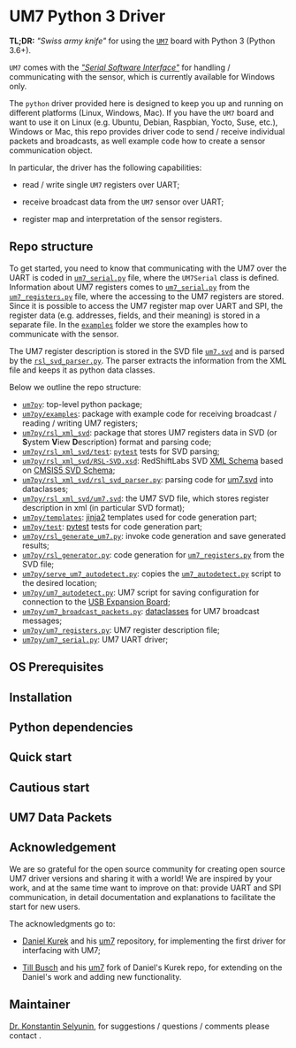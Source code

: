 # UM7 Python 3 Driver

**TL;DR:** *"Swiss army knife"* for using 
the [`UM7`](https://redshiftlabs.com.au/product/um7-orientation-sensor/) board
with Python 3 (Python 3.6+).

`UM7` comes with the 
[_"Serial Software Interface"_](https://redshiftlabs.com.au/support-services/serial-interface-software/)
for handling / communicating with the sensor, which is currently available for Windows only.

The `python` driver provided here is designed to keep you up and running 
on different platforms (Linux, Windows, Mac).
If you have the `UM7` board and want to use it on Linux (e.g. Ubuntu, Debian, Raspbian, Yocto, Suse, etc.),
Windows or Mac, this repo provides driver code to send / receive individual packets
and broadcasts, as well example code how to create a sensor communication object.

In particular, the driver has the following capabilities: 

* read / write single `UM7` registers over UART;

* receive broadcast data from the `UM7` sensor over UART;

* register map and interpretation of the sensor registers.

## Repo structure

To get started, you need to know that communicating with the UM7 over
the UART is coded in [`um7_serial.py`](./um7py/um7_serial.py) file, 
where the `UM7Serial` class is defined. 
Information about UM7 registers comes to [`um7_serial.py`](./um7py/um7_serial.py)
from the [`um7_registers.py`](./um7py/um7_registers.py) file, where 
the accessing to the UM7 registers are stored.
Since it is possible to access the UM7 register map over UART and SPI,
the register data (e.g. addresses, fields, and their meaning) is stored in a separate file.
In the [`examples`](./um7py/examples) folder we store the examples how to communicate with the 
sensor. 

The UM7 register description is stored in the SVD file [`um7.svd`](./um7py/rsl_xml_svd/um7.svd)
and is parsed by the [`rsl_svd_parser.py`](./um7py/rsl_xml_svd/rsl_svd_parser.py).
The parser extracts the information from the XML file and keeps it as python data classes.

Below we outline the repo structure:   

* [`um7py`](./um7py): top-level python package;
* [`um7py/examples`](./um7py/examples): package with example code for receiving broadcast / reading / writing UM7 registers;
* [`um7py/rsl_xml_svd`](./um7py/rsl_xml_svd): package that stores UM7 registers data in SVD (or **S**ystem **V**iew **D**escription) format and parsing code;
* [`um7py/rsl_xml_svd/test`](./um7py/rsl_xml_svd/test): [`pytest`](https://docs.pytest.org/en/latest/) tests for SVD parsing;
* [`um7py/rsl_xml_svd/RSL-SVD.xsd`](./um7py/rsl_xml_svd/RSL-SVD.xsd): RedShiftLabs SVD [XML Schema](https://www.w3schools.com/xml/xml_schema.asp) based on [CMSIS5 SVD Schema](https://github.com/ARM-software/CMSIS);
* [`um7py/rsl_xml_svd/rsl_svd_parser.py`](./um7py/rsl_xml_svd/rsl_svd_parser.py): parsing code for [um7.svd](./um7py/rsl_xml_svd/um7.svd) into dataclasses;
* [`um7py/rsl_xml_svd/um7.svd`](./um7py/rsl_xml_svd/um7.svd): the UM7 SVD file, which stores register description in xml (in particular SVD format);
* [`um7py/templates`](./um7py/templates): [jinja2](https://jinja.palletsprojects.com/en/2.11.x/) templates used for code generation part;
* [`um7py/test`](./um7py/test): [pytest](https://docs.pytest.org/en/latest/) tests for code generation part;
* [`um7py/rsl_generate_um7.py`](./um7py/rsl_generate_um7.py): invoke code generation and save generated results;
* [`um7py/rsl_generator.py`](./um7py/rsl_generator.py): code generation for [`um7_registers.py`](./um7py/um7_registers.py) from the SVD file;
* [`um7py/serve_um7_autodetect.py`](./um7py/serve_um7_autodetect.py): copies the [`um7_autodetect.py`](./um7py/um7_autodetect.py) script to the desired location;
* [`um7py/um7_autodetect.py`](./um7py/um7_autodetect.py): UM7 script for saving configuration for connection to the [USB Expansion Board](https://redshiftlabs.com.au/product/usb-expansion-board/);  
* [`um7py/um7_broadcast_packets.py`](./um7py/um7_broadcast_packets.py): [dataclasses](https://docs.python.org/3/library/dataclasses.html) for UM7 broadcast messages;
* [`um7py/um7_registers.py`](./um7py/um7_registers.py): UM7 register description file;
* [`um7py/um7_serial.py`](./um7py/um7_serial.py): UM7 UART driver;




## OS Prerequisites
 
## Installation

## Python dependencies

## Quick start

## Cautious start

## UM7 Data Packets

## Acknowledgement

We are so grateful for the open source community for creating
open source UM7 driver versions and sharing it with a world!
We are inspired by your work, and at the same time 
want to improve on that:
provide UART and SPI communication, in detail documentation 
and explanations to facilitate the start for new users.

The acknowledgments go to:

* [Daniel Kurek](https://github.com/dank93) and his
[um7](https://github.com/dank93/um7) repository,
for implementing the first driver for interfacing with UM7;
 
* [Till Busch](https://github.com/buxit) and his [um7](https://github.com/buxit/um7) 
fork of Daniel's Kurek repo, for extending on the Daniel's work and
adding new functionality.


## Maintainer

[Dr. Konstantin Selyunin](http://selyunin.com/), 
for suggestions / questions / comments 
please contact .
